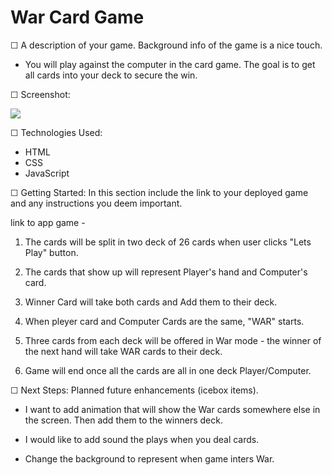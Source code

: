 # War Card Game 

☐ A description of your game. Background info of the game is a nice touch.

- You will play against the computer in the card game. The goal is to get all cards into your deck to secure the win. 

☐ Screenshot: 

<img src="https://i.imgur.com/d76nhKA.png">

☐ Technologies Used: 
- HTML 
- CSS
- JavaScript 

<link src="https://jonathanpenaloa.github.io/war-card-game"/>

☐ Getting Started: In this section include the link to your deployed game and any instructions you deem important.

link to app game - 

1. The cards will be split in two deck of 26 cards when user clicks "Lets Play" button.

2. The cards that show up will represent Player's hand and Computer's card.

3. Winner Card will take both cards and Add them to their deck.

4. When pleyer card and Computer Cards are the same, "WAR" starts.

5. Three cards from each deck will be offered in War mode - the winner of the next hand will take WAR cards to their deck.

6. Game will end once all the cards are all in one deck Player/Computer.
 


☐ Next Steps: Planned future enhancements (icebox items).

- I want to add animation that will show the War cards somewhere else in the screen. Then add them to the winners deck. 

- I would like to add sound the plays when you deal cards.

- Change the background to represent when game inters War.